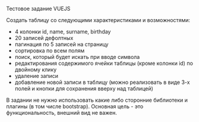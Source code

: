 Тестовое задание VUEJS

Создать таблицу со следующими характеристиками и возможностями:


- 4 колонки id, name, surname, birthday
- 20 записей дефолтных
- пагинация по 5 записей на страницу
- сортировка по всем полям
- поиск, который будет искать при вводе символа
- редактирования содержимого ячейки таблицы (кроме колонки id) по двойному клику 
- удаление записи
- добавление новой записи в таблицу (можно реализовать в виде 3-х полей и кнопки для сохранения вверху над таблицей)



В задании не нужно использовать какие либо сторонние библиотеки и плагины (в том числе bootstrap). Основная цель - это функциональность, внешний вид не важен.
